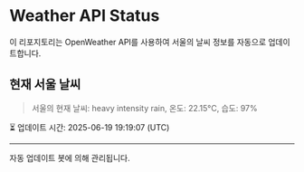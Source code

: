 
# Weather API Status

이 리포지토리는 OpenWeather API를 사용하여 서울의 날씨 정보를 자동으로 업데이트합니다.

## 현재 서울 날씨
> 서울의 현재 날씨: heavy intensity rain, 온도: 22.15°C, 습도: 97%

⏳ 업데이트 시간: 2025-06-19 19:19:07 (UTC)

---
자동 업데이트 봇에 의해 관리됩니다.
